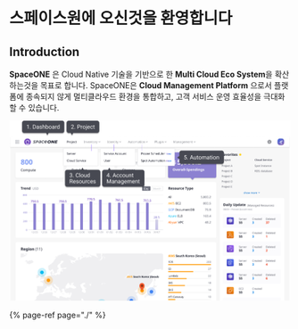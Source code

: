 # 스페이스원에 오신것을 환영합니다

## Introduction

**SpaceONE** 은 Cloud Native 기술을 기반으로 한 **Multi Cloud Eco System**을 확산 하는것을 목표로 합니다. SpaceONE은 **Cloud Management Platform** 으로서 플랫폼에 종속되지 않게 멀티클라우드 환경을 통합하고, 고객 서비스 운영 효율성을 극대화 할 수 있습니다. 

![](.gitbook/assets/userguide_img_2.png)









   

{% page-ref page="./" %}

